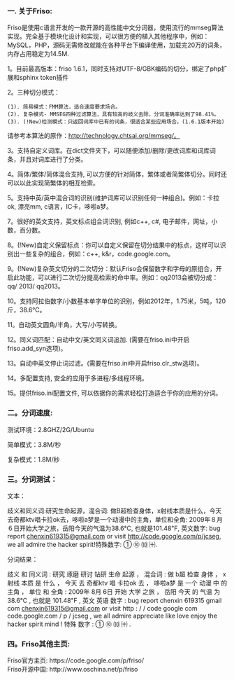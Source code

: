 <h3>一. 关于Friso: </h3>
Friso是使用c语言开发的一款开源的高性能中文分词器，使用流行的mmseg算法实现。完全基于模块化设计和实现，可以很方便的植入其他程序中，例如：MySQL，PHP，源码无需修改就能在各种平台下编译使用，加载完20万的词条，内存占用稳定为14.5M.


1。目前最高版本：friso 1.6.1，同时支持对UTF-8/GBK编码的切分，绑定了php扩展和sphinx token插件

2。三种切分模式：

    (1). 简易模式：FMM算法，适合速度要求场合。
    (2). 复杂模式- MMSEG四种过滤算法，具有较高的岐义去除，分词准确率达到了98.41%。
    (3). (!New)检测模式：只返回词库中已有的词条，很适合某些应用场合。(1.6.1版本开始)

请参考本算法的原作：http://technology.chtsai.org/mmseg/。

3。支持自定义词库。在dict文件夹下，可以随便添加/删除/更改词库和词库词条，并且对词库进行了分类。

4。简体/繁体/简体混合支持, 可以方便的针对简体，繁体或者简繁体切分。同时还可以以此实现简繁体的相互检索。

5。支持中英/英中混合词的识别(维护词库可以识别任何一种组合)。例如：卡拉ok, 漂亮mm, c语言，IC卡，哆啦a梦。

7。很好的英文支持，英文标点组合词识别, 例如c++, c#, 电子邮件，网址，小数，百分数。

8。(!New)自定义保留标点：你可以自定义保留在切分结果中的标点，这样可以识别出一些复杂的组合，例如：c++, k&r，code.google.com。

9。(!New)复杂英文切分的二次切分：默认Friso会保留数字和字母的原组合，开启此功能，可以进行二次切分提高检索的命中率。例如：qq2013会被切分成：qq/ 2013/ qq2013。

10。支持阿拉伯数字/小数基本单字单位的识别，例如2012年，1.75米，5吨，120斤，38.6℃。

11。自动英文圆角/半角，大写/小写转换。

12。同义词匹配：自动中文/英文同义词追加. (需要在friso.ini中开启friso.add_syn选项)。

13。自动中英文停止词过滤。(需要在friso.ini中开启friso.clr_stw选项)。

14。多配置支持, 安全的应用于多进程/多线程环境。

15。提供friso.ini配置文件, 可以依据你的需求轻松打造适合于你的应用的分词。


<h3>二。分词速度: </h3>

测试环境：2.8GHZ/2G/Ubuntu 

简单模式：3.8M/秒  

复杂模式：1.8M/秒

<h3>三。分词测试：</h3>

文本：

歧义和同义词:研究生命起源，混合词: 做B超检查身体，x射线本质是什么，今天去奇都ktv唱卡拉ok去，哆啦a梦是一个动漫中的主角，单位和全角: 2009年８月６日开始大学之旅，岳阳今天的气温为38.6℃, 也就是101.48℉, 英文数字: bug report chenxin619315@gmail.com or visit http://code.google.com/p/jcseg, we all admire the hacker spirit!特殊数字: ① ⑩ ⑽ ㈩.

分词结果：

歧义 和 同义词 : 研究 琢磨 研讨 钻研 生命 起源 ， 混合词 : 做 b超 检查 身体 ， x射线 本质 是 什么 ， 今天 去 奇都ktv 唱 卡拉ok 去 ， 哆啦a梦 是 一个 动漫 中 的 主角 ， 单位 和 全角 : 2009年 8月 6日 开始 大学 之旅 ， 岳阳 今天 的 气温 为 38.6℃ , 也就是 101.48℉ , 英文 英语 数字 : bug report chenxin 619315 gmail com chenxin619315@gmail.com or visit http : / / code google com code.google.com / p / jcseg , we all admire appreciate like love enjoy the hacker spirit mind ! 特殊 数字 : ① ⑩ ⑽ ㈩ .


<h3>四。Friso其他主页: </h3> 
Friso官方主页: https://code.google.com/p/friso/ <br />
Friso开源中国: http://www.oschina.net/p/friso <br />

